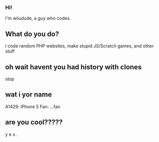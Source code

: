 ### Hi!
I'm wiiudude, a guy who codes.
## What do you do?
I code random PHP websites, make stupid JS/Scratch games, and other stuff
## oh wait havent you had history with clones
stop
## wat i yor name
A1429: iPhone 5
Fan: ...fan
## are you cool?????
y e s .
